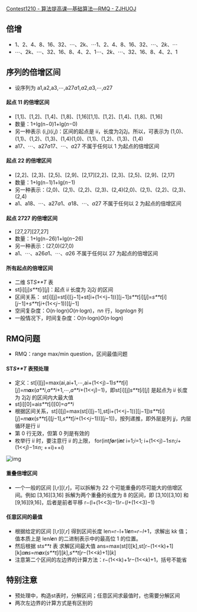 [Contest1210 - 算法提高课—基础算法—RMQ - ZJHUOJ](http://172.20.8.83/contest.php?cid=1210)



## 倍增

- 1、2、4、8、16、32、⋯、2k、⋯1、2、4、8、16、32、⋯、2*k*、⋯
- ⋯、2k、⋯、32、16、8、4、2、1⋯、2*k*、⋯、32、16、8、4、2、1

## 序列的倍增区间

- 设序列为 a1,a2,a3,⋯,a27*a*1,*a*2,*a*3,⋯,*a*27

#### 起点 11 的倍增区间

- [1,1]、[1,2]、[1,4]、[1,8]、[1,16][1,1]、[1,2]、[1,4]、[1,8]、[1,16]
- 数量：1+lg⁡(n−0)1+lg(*n*−0)
- 另一种表示 (i,j)(*i*,*j*)：区间的起点是 i*i*，长度为2j2*j*。所以，可表示为 (1,0)、(1,1)、(1,2)、(1,3)、(1,4)(1,0)、(1,1)、(1,2)、(1,3)、(1,4)
- a17、⋯、a27*a*17、⋯、*a*27 不属于任何以 1 为起点的倍增区间

#### 起点 22 的倍增区间

- [2,2]、[2,3]、[2,5]、[2,9]、[2,17][2,2]、[2,3]、[2,5]、[2,9]、[2,17]
- 数量：1+lg⁡(n−1)1+lg(*n*−1)
- 另一种表示：(2,0)、(2,1)、(2,2)、(2,3)、(2,4)(2,0)、(2,1)、(2,2)、(2,3)、(2,4)
- a1、a18、⋯、a27*a*1、*a*18、⋯、*a*27 不属于任何以 2 为起点的倍增区间

#### 起点 2727 的倍增区间

- [27,27][27,27]
- 数量：1+lg⁡(n−26)1+lg(*n*−26)
- 另一种表示：(27,0)(27,0)
- a1、⋯、a26*a*1、⋯、*a*26 不属于任何以 27 为起点的倍增区间

#### 所有起点的倍增区间

- 二维 ST*S**T* 表
- st[i][j]*s**t*[*i*][*j*]：起点 i*i* 长度为 2j2*j* 的区间
- 区间关系： st[i][j]=st[i][j−1]+st[i+(1<<j−1))][j−1]*s**t*[*i*][*j*]=*s**t*[*i*][*j*−1]+*s**t*[*i*+(1<<*j*−1))][*j*−1]
- 空间复杂度：O(n⋅log⁡n)*O*(*n*⋅log*n*)，n*n* 行，log⁡nlog*n* 列
- 一般情况下，时间复杂度：O(n⋅log⁡n)*O*(*n*⋅log*n*)

## RMQ问题

- RMQ：range max/min question，区间最值问题

#### ST*S**T* 表预处理

- 定义：st[i][j]=max(ai,ai+1,⋯,ai+(1<<j)−1)*s**t*[*i*][*j*]=*m**a**x*(*a**i*,*a**i*+1,⋯,*a**i*+(1<<*j*)−1)，即st[i][j]*s**t*[*i*][*j*] 是起点为 i*i* 长度为 2j2*j* 的区间内大最大值
- st[i][0]=ai*s**t*[*i*][0]=*a**i*
- 根据区间关系，st[i][j]=max(st[i][j−1],st[i+(1<<j−1))][j−1])*s**t*[*i*][*j*]=*m**a**x*(*s**t*[*i*][*j*−1],*s**t*[*i*+(1<<*j*−1))][*j*−1])，按列递推，即外层是列 j*j*，内层循环是行 i*i*
- 第 0 行无效，但第 0 列是有效的
- 枚举行 i*i* 时，要注意行 i*i* 的上限， for(int*f**o**r*(*i**n**t* i=1;*i*=1; i+(1<<j)−1≤n;*i*+(1<<*j*)−1≤*n*; ++i)++*i*)

![img](http://172.20.8.83/upload/172.20.8.83/20241015/20241015165627_84206.jpg)

#### 重叠倍增区间

- 一个一般的区间 [l,r][*l*,*r*]，可以拆解为 22 个可能重叠的尽可能大的倍增区间。例如 [3,16][3,16] 拆解为两个重叠的长度为 8 的区间，即 [3,10][3,10] 和 [9,16][9,16]，后者是前者平移 r−(l+(1<<3)−1)*r*−(*l*+(1<<3)−1)

#### 任意区间的最值

- 根据给定的区间 [l,r][*l*,*r*] 得到区间长度 len=r−l+1*l**e**n*=*r*−*l*+1，求解出 k*k* 值； 值本质上是 len*l**e**n* 的二进制表示中的最高位 1 的位置。
- 然后根据 st*s**t* 表 求解区间最大值 ans=max(st[l][k],st[r−(1<<k)+1][k]*a**n**s*=*m**a**x*(*s**t*[*l*][*k*],*s**t*[*r*−(1<<*k*)+1][*k*]
- 注意第二个区间的左边界的计算方法：r−(1<<k)+1*r*−(1<<*k*)+1，括号不能省

## 特别注意

- 预处理中，构造st表时，分解区间；任意区间求最值时，也需要分解区间
- 两次左边界的计算方式是有区别的